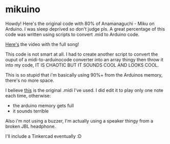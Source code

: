 
# mikuino

  

Howdy! Here's the original code with 80% of Anamanaguchi - Miku on Arduino. I was sleep deprived so don't judge pls. A great percentage of this code was written using scripts to convert .mid to Arduino code.

  

[Here's](https://www.youtube.com/watch?v=qTEYTcaI_LQ) the video with the full song!


This code is not smart at all. I had to create another script to convert the ouput of a midi-to-arduinocode converter into an array thingy then throw it into my code, IT IS CHAOTIC BUT IT SOUNDS COOL AND LOOKS COOL. 

This is so stupid that i'm basically using 90%+ from the Arduinos memory, there's no more space.


I believe [this](https://www.youtube.com/watch?v=9OSewi7d_4E) is the original .midi I've used. I did edit it to play only one note each time, otherwise:
- the arduino memory gets full
- it sounds terrible

Also i'm not using a buzzer, I'm actually using a speaker thingy from a broken JBL headphone.

I'll include a Tinkercad eventually :D